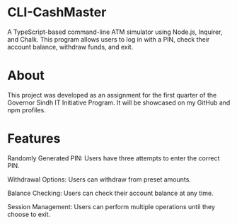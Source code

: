 # CLI-CashMaster

A TypeScript-based command-line ATM simulator using Node.js, Inquirer, and Chalk. This program allows users to log in with a PIN, check their account balance, withdraw funds, and exit.

# About

This project was developed as an assignment for the first quarter of the Governor Sindh IT Initiative Program. It will be showcased on my GitHub and npm profiles.

# Features

Randomly Generated PIN: Users have three attempts to enter the correct PIN.

Withdrawal Options: Users can withdraw from preset amounts.

Balance Checking: Users can check their account balance at any time.

Session Management: Users can perform multiple operations until they choose to exit.
